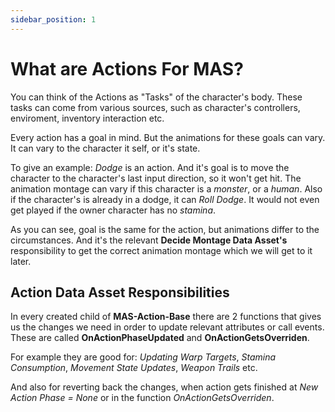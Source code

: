 ```yaml
---
sidebar_position: 1
---
```


# What are Actions For MAS?

You can think of the Actions as "Tasks" of the character's body. These tasks can come from various sources, such as character's controllers, enviroment, inventory interaction etc.

Every action has a goal in mind. But the animations for these goals can vary. It can vary to the character it self, or it's state.

To give an example: *Dodge* is an action. And it's goal is to move the character to the character's last input direction, so it won't get hit. The animation montage can vary if this character is a *monster*, or a *human*. Also if the character's is already in a dodge, it can *Roll Dodge*. It would not even get played if the owner character has no *stamina*. 

As you can see, goal is the same for the action, but animations differ to the circumstances. And it's the relevant **Decide Montage Data Asset's** responsibility to get the correct animation montage which we will get to it later.

## Action Data Asset Responsibilities

In every created child of **MAS-Action-Base** there are 2 functions that gives us the changes we need in order to update relevant attributes or call events. These are called **OnActionPhaseUpdated** and **OnActionGetsOverriden**.

For example they are good for: *Updating Warp Targets*, *Stamina Consumption*, *Movement State Updates*, *Weapon Trails* etc.

And also for reverting back the changes, when action gets finished at *New Action Phase = None* or in the function *OnActionGetsOverriden*.
